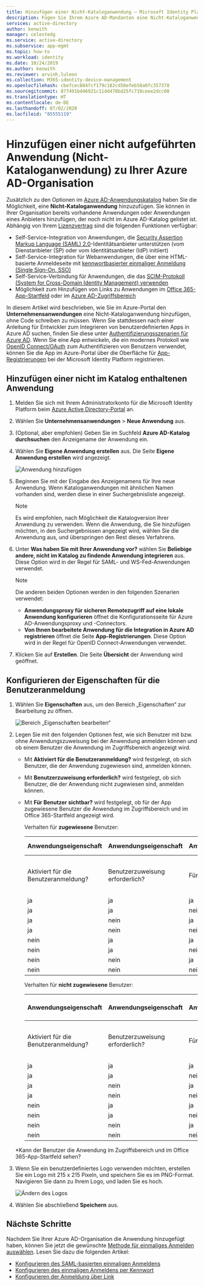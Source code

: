 ```yaml
---
title: Hinzufügen einer Nicht-Kataloganwendung – Microsoft Identity Platform | Microsoft-Dokumentation
description: Fügen Sie Ihrem Azure AD-Mandanten eine Nicht-Kataloganwendung hinzu.
services: active-directory
author: kenwith
manager: celestedg
ms.service: active-directory
ms.subservice: app-mgmt
ms.topic: how-to
ms.workload: identity
ms.date: 10/24/2019
ms.author: kenwith
ms.reviewer: arvinh,luleon
ms.collection: M365-identity-device-management
ms.openlocfilehash: cbefcec884fcf179c182cd50efeb58a0fc357378
ms.sourcegitcommit: 877491bd46921c11dd478bd25fc718ceee2dcc08
ms.translationtype: HT
ms.contentlocale: de-DE
ms.lasthandoff: 07/02/2020
ms.locfileid: "85555119"
---
```

# <a name="add-an-unlisted-non-gallery-application-to-your-azure-ad-organization"></a>Hinzufügen einer nicht aufgeführten Anwendung (Nicht-Kataloganwendung) zu Ihrer Azure AD-Organisation

Zusätzlich zu den Optionen im [Azure AD-Anwendungskatalog](https://azure.microsoft.com/documentation/articles/active-directory-saas-tutorial-list/) haben Sie die Möglichkeit, eine **Nicht-Kataloganwendung** hinzuzufügen. Sie können in Ihrer Organisation bereits vorhandene Anwendungen oder Anwendungen eines Anbieters hinzufügen, der noch nicht im Azure AD-Katalog gelistet ist. Abhängig von Ihrem [Lizenzvertrag](https://azure.microsoft.com/pricing/details/active-directory/) sind die folgenden Funktionen verfügbar:

- Self-Service-Integration von Anwendungen, die [Security Assertion Markup Language (SAML) 2.0](https://wikipedia.org/wiki/SAML_2.0)-Identitätsanbieter unterstützen (vom Dienstanbieter (SP) oder vom Identitätsanbieter (IdP) initiiert)
- Self-Service-Integration für Webanwendungen, die über eine HTML-basierte Anmeldeseite mit [kennwortbasierter einmaliger Anmeldung (Single Sign-On, SSO)](what-is-single-sign-on.md#password-based-sso)
- Self-Service-Verbindung für Anwendungen, die das [SCIM-Protokoll (System for Cross-Domain Identity Management) verwenden](../app-provisioning/use-scim-to-provision-users-and-groups.md)
- Möglichkeit zum Hinzufügen von Links zu Anwendungen im [Office 365-App-Startfeld](https://www.microsoft.com/microsoft-365/blog/2014/10/16/organize-office-365-new-app-launcher-2/) oder im [Azure AD-Zugriffsbereich](what-is-single-sign-on.md#linked-sign-on)

In diesem Artikel wird beschrieben, wie Sie im Azure-Portal den **Unternehmensanwendungen** eine Nicht-Kataloganwendung hinzufügen, ohne Code schreiben zu müssen. Wenn Sie stattdessen nach einer Anleitung für Entwickler zum Integrieren von benutzerdefinierten Apps in Azure AD suchen, finden Sie diese unter [Authentifizierungsszenarien für Azure AD](../develop/authentication-scenarios.md). Wenn Sie eine App entwickeln, die ein modernes Protokoll wie [OpenID Connect/OAuth](../develop/active-directory-v2-protocols.md) zum Authentifizieren von Benutzern verwendet, können Sie die App im Azure-Portal über die Oberfläche für [App-Registrierungen](../develop/quickstart-register-app.md) bei der Microsoft Identity Platform registrieren.

## <a name="add-a-non-gallery-application"></a>Hinzufügen einer nicht im Katalog enthaltenen Anwendung

1. Melden Sie sich mit Ihrem Administratorkonto für die Microsoft Identity Platform beim [Azure Active Directory-Portal](https://aad.portal.azure.com/) an.

2. Wählen Sie **Unternehmensanwendungen** > **Neue Anwendung** aus.

3. (Optional, aber empfohlen) Geben Sie im Suchfeld **Azure AD-Katalog durchsuchen** den Anzeigename der Anwendung ein. 

4. Wählen Sie **Eigene Anwendung erstellen** aus. Die Seite **Eigene Anwendung erstellen** wird angezeigt.

   ![Anwendung hinzufügen](media/add-non-gallery-app/create-your-own-application.png)

5. Beginnen Sie mit der Eingabe des Anzeigenamens für Ihre neue Anwendung. Wenn Kataloganwendungen mit ähnlichen Namen vorhanden sind, werden diese in einer Suchergebnisliste angezeigt.

   > [!NOTE]
   > Es wird empfohlen, nach Möglichkeit die Katalogversion Ihrer Anwendung zu verwenden. Wenn die Anwendung, die Sie hinzufügen möchten, in den Suchergebnissen angezeigt wird, wählen Sie die Anwendung aus, und überspringen den Rest dieses Verfahrens.

6. Unter **Was haben Sie mit Ihrer Anwendung vor?** wählen Sie **Beliebige andere, nicht im Katalog zu findende Anwendung integrieren** aus. Diese Option wird in der Regel für SAML- und WS-Fed-Anwendungen verwendet.

   > [!NOTE]
   > Die anderen beiden Optionen werden in den folgenden Szenarien verwendet:
   >* **Anwendungsproxy für sicheren Remotezugriff auf eine lokale Anwendung konfigurieren** öffnet die Konfigurationsseite für Azure AD-Anwendungsproxy und -Connectors.
   >* **Von Ihnen bearbeitete Anwendung für die Integration in Azure AD registrieren** öffnet die Seite **App-Registrierungen**. Diese Option wird in der Regel für OpenID Connect-Anwendungen verwendet.

7. Klicken Sie auf **Erstellen**. Die Seite **Übersicht** der Anwendung wird geöffnet.

## <a name="configure-user-sign-in-properties"></a>Konfigurieren der Eigenschaften für die Benutzeranmeldung

1. Wählen Sie **Eigenschaften** aus, um den Bereich „Eigenschaften“ zur Bearbeitung zu öffnen.

    ![Bereich „Eigenschaften bearbeiten“](media/add-non-gallery-app/edit-properties.png)

2. Legen Sie mit den folgenden Optionen fest, wie sich Benutzer mit bzw. ohne Anwendungszuweisung bei der Anwendung anmelden können und ob einem Benutzer die Anwendung im Zugriffsbereich angezeigt wird.

    - Mit **Aktiviert für die Benutzeranmeldung?** wird festgelegt, ob sich Benutzer, die der Anwendung zugewiesen sind, anmelden können.
    - Mit **Benutzerzuweisung erforderlich?** wird festgelegt, ob sich Benutzer, die der Anwendung nicht zugewiesen sind, anmelden können.
    - Mit **Für Benutzer sichtbar?** wird festgelegt, ob für der App zugewiesene Benutzer die Anwendung im Zugriffsbereich und im Office 365-Startfeld angezeigt wird.

      Verhalten für **zugewiesene** Benutzer:

       | Anwendungseigenschaft | Anwendungseigenschaft | Anwendungseigenschaft | Zugewiesene Benutzer | Zugewiesene Benutzer |
       |---|---|---|---|---|
       | Aktiviert für die Benutzeranmeldung? | Benutzerzuweisung erforderlich? | Für Benutzer sichtbar? | Können sich zugewiesene Benutzer anmelden? | Können zugewiesene Benutzer die Anwendung sehen?* |
       | ja | ja | ja | ja | ja  |
       | ja | ja | nein  | ja | nein   |
       | ja | nein  | ja | ja | ja  |
       | ja | nein  | nein  | ja | nein   |
       | nein  | ja | ja | nein  | nein   |
       | nein  | ja | nein  | nein  | nein   |
       | nein  | nein  | ja | nein  | nein   |
       | nein  | nein  | nein  | nein  | nein   |

      Verhalten für **nicht zugewiesene** Benutzer:

       | Anwendungseigenschaft | Anwendungseigenschaft | Anwendungseigenschaft | Nicht zugewiesene Benutzer | Nicht zugewiesene Benutzer |
       |---|---|---|---|---|
       | Aktiviert für die Benutzeranmeldung? | Benutzerzuweisung erforderlich? | Für Benutzer sichtbar? | Können sich nicht zugewiesene Benutzer anmelden? | Können nicht zugewiesene Benutzer die Anwendung sehen?* |
       | ja | ja | ja | nein  | nein   |
       | ja | ja | nein  | nein  | nein   |
       | ja | nein  | ja | ja | nein   |
       | ja | nein  | nein  | ja | nein   |
       | nein  | ja | ja | nein  | nein   |
       | nein  | ja | nein  | nein  | nein   |
       | nein  | nein  | ja | nein  | nein   |
       | nein  | nein  | nein  | nein  | nein   |

     *Kann der Benutzer die Anwendung im Zugriffsbereich und im Office 365-App-Startfeld sehen?

3. Wenn Sie ein benutzerdefiniertes Logo verwenden möchten, erstellen Sie ein Logo mit 215 x 215 Pixeln, und speichern Sie es im PNG-Format. Navigieren Sie dann zu Ihrem Logo, und laden Sie es hoch.

    ![Ändern des Logos](media/add-non-gallery-app/change-logo.png)

4. Wählen Sie abschließend **Speichern** aus.

## <a name="next-steps"></a>Nächste Schritte

Nachdem Sie Ihrer Azure AD-Organisation die Anwendung hinzugefügt haben, können Sie jetzt die gewünschte [Methode für einmaliges Anmelden auswählen](what-is-single-sign-on.md#choosing-a-single-sign-on-method). Lesen Sie dazu die folgenden Artikel:

- [Konfigurieren des SAML-basierten einmaligen Anmeldens](configure-single-sign-on-non-gallery-applications.md)
- [Konfigurieren des einmaligen Anmeldens per Kennwort](configure-password-single-sign-on-non-gallery-applications.md)
- [Konfigurieren der Anmeldung über Link](configure-linked-sign-on.md)
